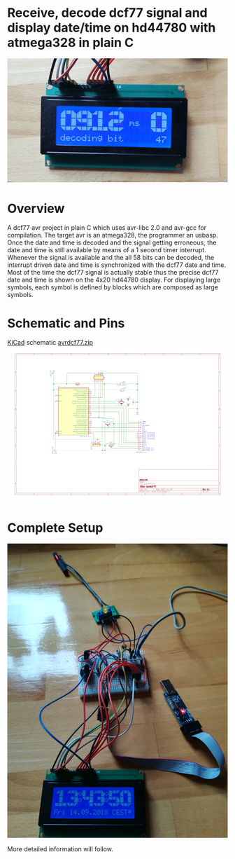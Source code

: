 Receive, decode dcf77 signal and display date/time on hd44780 with atmega328 in plain C
==============

![](imgs/demo.gif)

# Overview
A dcf77 avr project in plain C which uses avr-libc 2.0 and avr-gcc for compilation.
The target avr is an atmega328, the programmer an usbasp. Once the date and time is decoded
and the signal getting erroneous, the date and time is still available by means of a 1 second
timer interrupt. Whenever the signal is available and the all 58 bits can be decoded, the interrupt driven
date and time is synchronized with the dcf77 date and time. Most of the time the dcf77 signal is actually stable
thus the precise dcf77 date and time is shown on the 4x20 hd44780 display.
For displaying large symbols, each symbol is defined by blocks which are composed as large symbols.

# Schematic and Pins
[KiCad](http://kicad-pcb.org/) schematic [avrdcf77.zip](kicad/avrdcf77.zip)
![](kicad/avrdcf77.png)

# Complete Setup
[<img src="imgs/overview.jpg">](http://www.stibor.net/video.avrdcf77.mp4)

More detailed information will follow.
